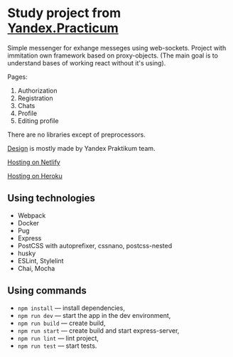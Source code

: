 # Study project from [Yandex.Practicum](https://practicum.com/)

Simple messenger for exhange messeges using web-sockets.
Project with immitation own framework based on proxy-objects. (The main goal is to understand bases of working react without it's using).

Pages:
1. Authorization
2. Registration
3. Chats
4. Profile
5. Editing profile

There are no libraries except of preprocessors.

[Design](https://www.figma.com/file/24EUnEHGEDNLdOcxg7ULwV/Chat?node-id=0%3A1) is mostly made by Yandex Praktikum team.

[Hosting on Netlify](https://clever-leavitt-22bd57.netlify.app)

[Hosting on Heroku](https://praktikum-messenger-again.herokuapp.com/)

## Using technologies

- Webpack
- Docker
- Pug
- Express
- PostCSS with autoprefixer, cssnano, postcss-nested
- husky
- ESLint, Stylelint
- Chai, Mocha

## Using commands

- `npm install` —  install dependencies,
- `npm run dev` — start the app in the dev environment,
- `npm run build` — create build,
- `npm run start` — create build and start express-server,
- `npm run lint` — lint project,
- `npm run test` — start tests.